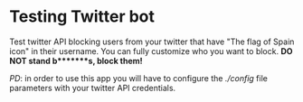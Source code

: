 # Testing Twitter bot
Test twitter API blocking users from your twitter that have "The flag of Spain icon" in their username. You can fully customize who you want to block. **DO NOT stand b*******s, block them!**

*PD*: in order to use this app you will have to configure the *./config* file parameters with your twitter API credentials.





